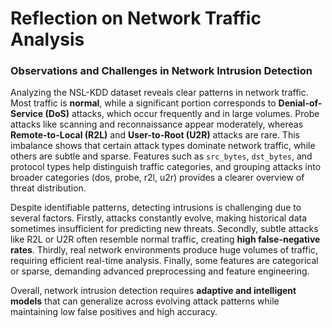 # Reflection on Network Traffic Analysis

### Observations and Challenges in Network Intrusion Detection

Analyzing the NSL-KDD dataset reveals clear patterns in network traffic. Most traffic is **normal**, while a significant portion corresponds to **Denial-of-Service (DoS)** attacks, which occur frequently and in large volumes. Probe attacks like scanning and reconnaissance appear moderately, whereas **Remote-to-Local (R2L)** and **User-to-Root (U2R)** attacks are rare. This imbalance shows that certain attack types dominate network traffic, while others are subtle and sparse. Features such as `src_bytes`, `dst_bytes`, and protocol types help distinguish traffic categories, and grouping attacks into broader categories (dos, probe, r2l, u2r) provides a clearer overview of threat distribution.

Despite identifiable patterns, detecting intrusions is challenging due to several factors. Firstly, attacks constantly evolve, making historical data sometimes insufficient for predicting new threats. Secondly, subtle attacks like R2L or U2R often resemble normal traffic, creating **high false-negative rates**. Thirdly, real network environments produce huge volumes of traffic, requiring efficient real-time analysis. Finally, some features are categorical or sparse, demanding advanced preprocessing and feature engineering.

Overall, network intrusion detection requires **adaptive and intelligent models** that can generalize across evolving attack patterns while maintaining low false positives and high accuracy.
